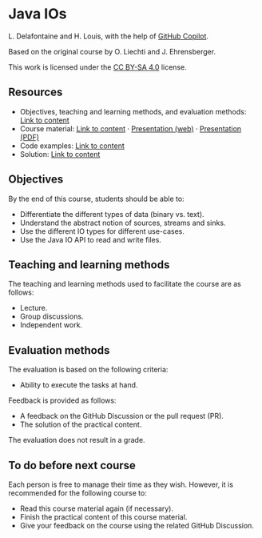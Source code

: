 # Java IOs

L. Delafontaine and H. Louis, with the help of
[GitHub Copilot](https://github.com/features/copilot).

Based on the original course by O. Liechti and J. Ehrensberger.

This work is licensed under the [CC BY-SA 4.0][license] license.

## Resources

- Objectives, teaching and learning methods, and evaluation methods:
  [Link to content](.)
- Course material: [Link to content](./01-course-material/README.md) ·
  [Presentation (web)](https://heig-vd-dai-course.github.io/heig-vd-dai-course/02.01-java-ios/01-course-material/index.html)
  ·
  [Presentation (PDF)](https://heig-vd-dai-course.github.io/heig-vd-dai-course/02.01-java-ios/01-course-material/02.01-java-ios-presentation.pdf)
- Code examples: [Link to content](./02-code-examples/)
- Solution: [Link to content](./03-solution/)

## Objectives

By the end of this course, students should be able to:

- Differentiate the different types of data (binary vs. text).
- Understand the abstract notion of sources, streams and sinks.
- Use the different IO types for different use-cases.
- Use the Java IO API to read and write files.

## Teaching and learning methods

The teaching and learning methods used to facilitate the course are as follows:

- Lecture.
- Group discussions.
- Independent work.

## Evaluation methods

The evaluation is based on the following criteria:

- Ability to execute the tasks at hand.

Feedback is provided as follows:

- A feedback on the GitHub Discussion or the pull request (PR).
- The solution of the practical content.

The evaluation does not result in a grade.

## To do before next course

Each person is free to manage their time as they wish. However, it is
recommended for the following course to:

- Read this course material again (if necessary).
- Finish the practical content of this course material.
- Give your feedback on the course using the related GitHub Discussion.

[license]:
	https://github.com/heig-vd-dai-course/heig-vd-dai-course/blob/main/LICENSE.md
